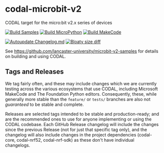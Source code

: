 # codal-microbit-v2
CODAL target for the micro:bit v2.x series of devices

[![Build Samples](https://github.com/lancaster-university/codal-microbit-v2/actions/workflows/build.yml/badge.svg)](https://github.com/lancaster-university/codal-microbit-v2/actions/workflows/build.yml) [![Build MicroPython](https://github.com/lancaster-university/codal-microbit-v2/actions/workflows/micropython.yml/badge.svg)](https://github.com/lancaster-university/codal-microbit-v2/actions/workflows/micropython.yml) [![Build MakeCode](https://github.com/lancaster-university/codal-microbit-v2/actions/workflows/makecode.yml/badge.svg)](https://github.com/lancaster-university/codal-microbit-v2/actions/workflows/makecode.yml)

[![Autoupdate Changelog.md](https://github.com/lancaster-university/codal-microbit-v2/actions/workflows/update-changelog.yml/badge.svg)](https://github.com/lancaster-university/codal-microbit-v2/actions/workflows/update-changelog.yml) [![Bloaty size diff](https://github.com/lancaster-university/codal-microbit-v2/actions/workflows/size-diff.yml/badge.svg)](https://github.com/lancaster-university/codal-microbit-v2/actions/workflows/size-diff.yml)

See https://github.com/lancaster-university/microbit-v2-samples for details on building and using CODAL.

## Tags and Releases
We tag fairly often, and these may include changes which we are currently testing across the various ecosystems that use CODAL, including Microsoft MakeCode and The Foundation Python editors.
Consequently, these, while generally more stable than the `feature/` or `tests/` branches are also not _guaranteed_ to be stable and complete.

Releases are selected tags intended to be stable and production-ready; and are the recommended ones to use for anyone implementing or using the CODAL codebase.
Each GitHub Release changelog will include the changes since the previous Release (not for just that specific tag only), and the changelog will also include changes in the project dependencies (codal-core, codal-nrf52, codal-nrf-sdk) as these don't have individual changelogs.
